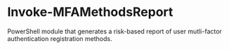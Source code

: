 # Invoke-MFAMethodsReport
PowerShell module that generates a risk-based report of user mutli-factor authentication registration methods.
